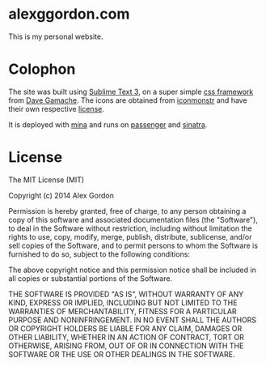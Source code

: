 alexggordon.com
===============

This is my personal website. 


Colophon
===============
The site was built using [Sublime Text 3](http://www.sublimetext.com/3), on a super simple [css framework](http://getskeleton.com/) from [Dave Gamache](http://davegamache.com/). The icons are obtained from [iconmonstr](http://iconmonstr.com/) and have their own respective [license](http://iconmonstr.com/license/).

It is deployed with [mina](http://nadarei.co/mina/) and runs on [passenger](https://www.phusionpassenger.com/) and [sinatra](http://www.sinatrarb.com/).


License
===============
The MIT License (MIT)

Copyright (c) 2014 Alex Gordon

Permission is hereby granted, free of charge, to any person obtaining a copy
of this software and associated documentation files (the "Software"), to deal
in the Software without restriction, including without limitation the rights
to use, copy, modify, merge, publish, distribute, sublicense, and/or sell
copies of the Software, and to permit persons to whom the Software is
furnished to do so, subject to the following conditions:

The above copyright notice and this permission notice shall be included in all
copies or substantial portions of the Software.

THE SOFTWARE IS PROVIDED "AS IS", WITHOUT WARRANTY OF ANY KIND, EXPRESS OR
IMPLIED, INCLUDING BUT NOT LIMITED TO THE WARRANTIES OF MERCHANTABILITY,
FITNESS FOR A PARTICULAR PURPOSE AND NONINFRINGEMENT. IN NO EVENT SHALL THE
AUTHORS OR COPYRIGHT HOLDERS BE LIABLE FOR ANY CLAIM, DAMAGES OR OTHER
LIABILITY, WHETHER IN AN ACTION OF CONTRACT, TORT OR OTHERWISE, ARISING FROM,
OUT OF OR IN CONNECTION WITH THE SOFTWARE OR THE USE OR OTHER DEALINGS IN THE
SOFTWARE.
